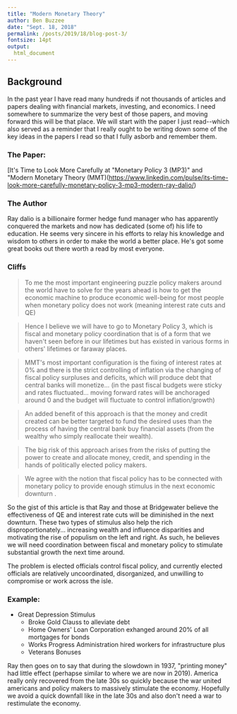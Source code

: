 ```yaml
---
title: "Modern Monetary Theory"
author: Ben Buzzee
date: "Sept. 18, 2018"
permalink: /posts/2019/18/blog-post-3/
fontsize: 14pt
output: 
  html_document
---
```


## Background

  In the past year I have read many hundreds if not thousands of articles and papers dealing with financial markets, investing, and economics. I need somewhere to summarize the very best of those papers, and moving forward this will be that place. We will start with the paper I just read--which also served as a reminder that I really ought to be writing down some of the key ideas in the papers I read so that I fully asborb and remember them.
  
### The Paper:

[It's Time to Look More Carefully at "Monetary Policy 3 (MP3)" and "Modern Monetary Theory (MMT)(https://www.linkedin.com/pulse/its-time-look-more-carefully-monetary-policy-3-mp3-modern-ray-dalio/)

### The Author

Ray dalio is a billionaire former hedge fund manager who has apparently conquered the markets and now has dedicated (some of) his life to education. He seems very sincere in his efforts to relay his knowledge and wisdom to others in order to make the world a better place. He's got some great books out there worth a read by most everyone.


### Cliffs



>To me the most important engineering puzzle policy makers around the world have to solve for the years ahead is how to get the economic machine to produce economic well-being for most people when monetary policy does not work (meaning interest rate  cuts and QE)

>Hence I believe we will have to go to Monetary Policy 3, which is fiscal and monetary policy coordination that is of a form that we haven't seen before in our lifetimes but has existed in various forms in others' lifetimes or faraway places.

>MMT's most important configuration is the fixing of interest rates at 0% and there is the strict controlling of inflation via the changing of fiscal policy surpluses and deficits, which will produce debt that central banks will monetize... (in the past fiscal budgets were sticky and rates fluctuated... moving forward rates will be anchoraged around 0 and the budget will fluctuate to control inflation/growth)

>An added benefit of this approach is that the money and credit created can be better targeted to fund the desired uses than the process of having the central bank buy financial assets (from the wealthy who simply reallocate their wealth).

>The big risk of this approach arises from the risks of putting the power to create and allocate money, credit, and spending in the hands of politically elected policy makers. 

>We agree with the notion that fiscal policy has to be connected with monetary policy to provide enough stimulus in the next economic downturn . 

So the gist of this article is that Ray and those at Bridgewater believe the effectiveness of QE and interest rate cuts will be diminished in the next downturn. These two types of stimulus also help the rich disproportionately... increasing wealth and influence disparities and motivating the rise of populism on the left and right. As such, he believes we will need coordination between fiscal and monetary policy to stimulate substantial growth the next time around.

The problem is elected officials control fiscal policy, and currently elected officials are relatively uncoordinated, disorganized, and unwilling to compromise or work across the isle. 


### Example:

* Great Depression Stimulus
    + Broke Gold Clauss to alleviate debt
    + Home Owners' Loan Corporation exhanged around 20% of all mortgages for bonds
    + Works Progress Administration hired workers for infrastructure plus
    + Veterans Bonuses
    
Ray then goes on to say that during the slowdown in 1937, "printing money" had little effect (perhapse similar to where we are now in 2019). America really only recovered from the late 30s so quickly because the war united americans and policy makers to massively stimulate the economy. Hopefully we avoid a quick downfall like in the late 30s and also don't need a war to restimulate the economy.






